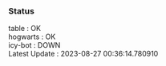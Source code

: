 ### Status


table : OK  
hogwarts : OK  
icy-bot : DOWN  
Latest Update : 2023-08-27 00:36:14.780910
